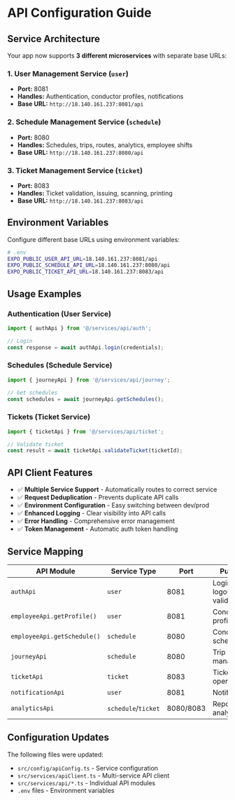 # API Configuration Guide

## Service Architecture

Your app now supports **3 different microservices** with separate base URLs:

### 1. **User Management Service** (`user`)
- **Port:** 8081
- **Handles:** Authentication, conductor profiles, notifications
- **Base URL:** `http://18.140.161.237:8081/api`

### 2. **Schedule Management Service** (`schedule`)
- **Port:** 8080  
- **Handles:** Schedules, trips, routes, analytics, employee shifts
- **Base URL:** `http://18.140.161.237:8080/api`

### 3. **Ticket Management Service** (`ticket`)
- **Port:** 8083
- **Handles:** Ticket validation, issuing, scanning, printing
- **Base URL:** `http://18.140.161.237:8083/api`

## Environment Variables

Configure different base URLs using environment variables:

```bash
# .env
EXPO_PUBLIC_USER_API_URL=18.140.161.237:8081/api
EXPO_PUBLIC_SCHEDULE_API_URL=18.140.161.237:8080/api
EXPO_PUBLIC_TICKET_API_URL=18.140.161.237:8083/api
```

## Usage Examples

### Authentication (User Service)
```typescript
import { authApi } from '@/services/api/auth';

// Login
const response = await authApi.login(credentials);
```

### Schedules (Schedule Service)  
```typescript
import { journeyApi } from '@/services/api/journey';

// Get schedules
const schedules = await journeyApi.getSchedules();
```

### Tickets (Ticket Service)
```typescript
import { ticketApi } from '@/services/api/ticket';

// Validate ticket
const result = await ticketApi.validateTicket(ticketId);
```

## API Client Features

- ✅ **Multiple Service Support** - Automatically routes to correct service
- ✅ **Request Deduplication** - Prevents duplicate API calls
- ✅ **Environment Configuration** - Easy switching between dev/prod
- ✅ **Enhanced Logging** - Clear visibility into API calls
- ✅ **Error Handling** - Comprehensive error management
- ✅ **Token Management** - Automatic auth token handling

## Service Mapping

| API Module | Service Type | Port | Purpose |
|------------|-------------|------|---------|
| `authApi` | `user` | 8081 | Login, logout, token validation |
| `employeeApi.getProfile()` | `user` | 8081 | Conductor profile data |
| `employeeApi.getSchedule()` | `schedule` | 8080 | Conductor schedules |
| `journeyApi` | `schedule` | 8080 | Trip management |
| `ticketApi` | `ticket` | 8083 | Ticket operations |
| `notificationApi` | `user` | 8081 | Notifications |
| `analyticsApi` | `schedule`/`ticket` | 8080/8083 | Reports and analytics |

## Configuration Updates

The following files were updated:
- `src/config/apiConfig.ts` - Service configuration
- `src/services/apiClient.ts` - Multi-service API client
- `src/services/api/*.ts` - Individual API modules
- `.env` files - Environment variables
